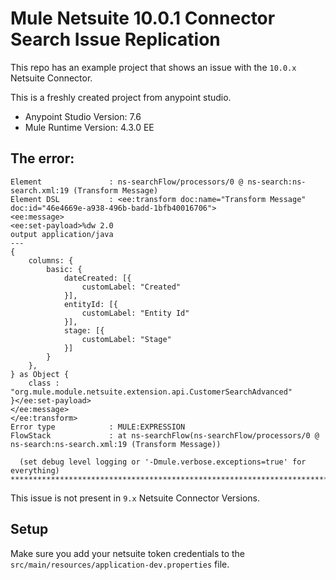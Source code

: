 # Mule Netsuite 10.0.1 Connector Search Issue Replication

This repo has an example project that shows an issue with the `10.0.x` Netsuite Connector.

This is a freshly created project from anypoint studio.

- Anypoint Studio Version: 7.6
- Mule Runtime Version: 4.3.0 EE

## The error:

```text
Element               : ns-searchFlow/processors/0 @ ns-search:ns-search.xml:19 (Transform Message)
Element DSL           : <ee:transform doc:name="Transform Message" doc:id="46e4669e-a938-496b-badd-1bfb40016706">
<ee:message>
<ee:set-payload>%dw 2.0
output application/java
---
{
	columns: {
		basic: {
			dateCreated: [{
				customLabel: "Created"
			}],
			entityId: [{
				customLabel: "Entity Id"
			}],
			stage: [{
				customLabel: "Stage"
			}]
		}
	},
} as Object {
	class : "org.mule.module.netsuite.extension.api.CustomerSearchAdvanced"
}</ee:set-payload>
</ee:message>
</ee:transform>
Error type            : MULE:EXPRESSION
FlowStack             : at ns-searchFlow(ns-searchFlow/processors/0 @ ns-search:ns-search.xml:19 (Transform Message))

  (set debug level logging or '-Dmule.verbose.exceptions=true' for everything)
********************************************************************************
```

This issue is not present in `9.x` Netsuite Connector Versions.

## Setup

Make sure you add your netsuite token credentials to the `src/main/resources/application-dev.properties` file.

